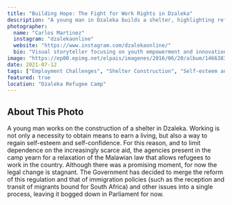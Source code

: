 ```yaml
---
title: "Building Hope: The Fight for Work Rights in Dzaleka"
description: "A young man in Dzaleka builds a shelter, highlighting refugees' need for work as a path to dignity and survival."
photographer:
  name: "Carlos Martinez"
  instagram: "dzalekaonline"
  website: "https://www.instagram.com/dzalekaonline/"
  bio: "Visual storyteller focusing on youth empowerment and innovation in refugee communities."
image: "https://ep00.epimg.net/elpais/imagenes/2016/06/20/album/1466383678_828939_1466384971_album_normal.jpg"
date: 2021-07-12
tags: ["Employment Challenges", "Shelter Construction", "Self-esteem and Work"]
featured: true
location: "Dzaleka Refugee Camp"
---
```


## About This Photo

A young man works on the construction of a shelter in Dzaleka. Working is not only a necessity to obtain means to earn a living, but also a way to regain self-esteem and self-confidence. For this reason, and to limit dependence on the increasingly scarce aid, the agencies present in the camp yearn for a relaxation of the Malawian law that allows refugees to work in the country. Although there was a promising moment, for now the legal change is stagnant. The Government has decided to merge the reform of this regulation and that of immigration policies (such as the reception and transit of migrants bound for South Africa) and other issues into a single process, leaving it bogged down in Parliament for now. 